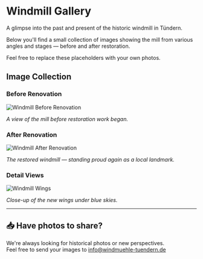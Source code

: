 # Windmill Gallery

A glimpse into the past and present of the historic windmill in Tündern.

Below you'll find a small collection of images showing the mill from various angles and stages — before and after restoration.

Feel free to replace these placeholders with your own photos.

## Image Collection

### Before Renovation

![Windmill Before Renovation](https://via.placeholder.com/600x400?text=Mill+Before)

*A view of the mill before restoration work began.*

### After Renovation

![Windmill After Renovation](https://via.placeholder.com/600x400?text=Mill+After)

*The restored windmill — standing proud again as a local landmark.*

### Detail Views

![Windmill Wings](https://via.placeholder.com/600x400?text=Mill+Wings)

*Close-up of the new wings under blue skies.*

---

## 📥 Have photos to share?

We're always looking for historical photos or new perspectives.  
Feel free to send your images to [info@windmuehle-tuendern.de](mailto:info@windmuehle-tuendern.de)

